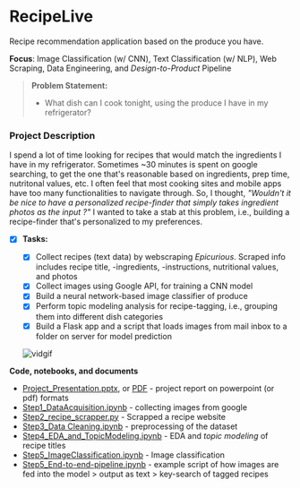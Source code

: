 # RecipeLive
Recipe recommendation application based on the produce you have.

**Focus**: Image  Classification (w/ CNN), Text Classification (w/ NLP), Web Scraping, Data Engineering, and _Design-to-Product_ Pipeline

> **Problem Statement:** 
>
> - What dish can I cook tonight, using the produce I have in my refrigerator? 

### Project Description

I spend a lot of time looking for recipes that would match the ingredients I have in my refrigerator.  Sometimes ~30 minutes is spent on google searching, to get the one that's reasonable based on ingredients, prep time, nutritonal values, etc. I often feel that most cooking sites and mobile apps have too many functionalities to navigate through. So, I thought, *"Wouldn't it be nice to have a personalized recipe-finder that simply takes ingredient photos as the input ?"* I wanted to take a stab at this problem, i.e., building a recipe-finder that's personalized to my preferences.

- [x] **Tasks:**
  - [x] Collect recipes (text data) by webscraping _Epicurious_. Scraped info includes recipe title, -ingredients, -instructions, nutritional values, and photos  
  - [x] Collect images using Google API, for training a CNN model    
  - [x] Build a neural network-based image classifier of produce
  - [x] Perform topic modeling analysis for recipe-tagging, i.e., grouping them into different dish categories  
  - [x] Build a Flask app and a script that loads images from mail inbox to a folder on server for model prediction
  
  ![vidgif](./docs/project_demo.gif)
  
  
**Code, notebooks, and documents**

- [Project_Presentation.pptx](./docs/RecipeLive.pptx), or [PDF](./docs/RecipeLive.pdf) - project report on powerpoint (or pdf) formats 
- [Step1_DataAcquisition.ipynb](./notebooks/DataGathering.ipynb) - collecting images from google
- [Step2_recipe_scrapper.py](./scripts/recipe_scrapper.py) - Scrapped a recipe website
- [Step3_Data Cleaning.ipynb](./notebooks/data_cleaning.ipynb) - preprocessing of the dataset
- [Step4_EDA_and_TopicModeling.ipynb](./notebooks/EDA_and_topicmodeling.ipynb) - EDA and _topic modeling_ of recipe titles 
- [Step5_ImageClassification.ipynb](./notebooks/ImageClassification.ipynb) - Image classification
- [Step5_End-to-end-pipeline.ipynb](./notebooks/End_to_endpipeline.ipynb) - example script of how images are fed into the model > output as text > key-search of tagged recipes


